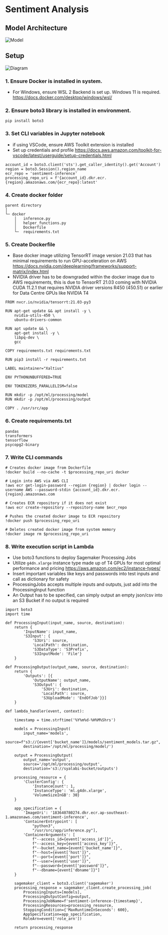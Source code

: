 # Sentiment Analysis

## Model Architecture
![Model](model_arch.png)

## Setup
![Diagram](diagram.png)
### 1. Ensure Docker is installed in system. 
- For Windows, ensure WSL 2 Backend is set up. Windows 11 is required. https://docs.docker.com/desktop/windows/wsl/

### 2. Ensure boto3 library is installed in environment.
```
pip install boto3
```

### 3. Set CLI variables in Jupyter notebook
- if using VSCode, ensure AWS Toolkit extension is installed
- Set up credentials and profile https://docs.aws.amazon.com/toolkit-for-vscode/latest/userguide/setup-credentials.html
```
account_id = boto3.client('sts').get_caller_identity().get('Account')
region = boto3.Session().region_name
ecr_repo = 'sentiment-inference'
processing_repo_uri = f'{account_id}.dkr.ecr.{region}.amazonaws.com/{ecr_repo}:latest'
```

### 4. Create docker folder
```
parent directory
│
└─ docker
    │   inference.py
    │   helper_functions.py
    │   Dockerfile
    └─  requirements.txt
```

### 5. Create Dockerfile
- Base docker image utilizing TensorRT image version 21.03 that has minimal requirements to run GPU-acceleration on AWS https://docs.nvidia.com/deeplearning/frameworks/support-matrix/index.html
- NVIDIA driver has to be downgraded within the docker image due to AWS requirements, this is due to TensorRT 21.03 coming with NVIDIA CUDA 11.2.1 that requires NVIDIA driver versions R450 (450.51) or earlier for Data Centre GPUs like NVIDIA T4
```
FROM nvcr.io/nvidia/tensorrt:21.03-py3

RUN apt-get update && apt install -y \
    nvidia-utils-450 \
    ubuntu-drivers-common

RUN apt update && \
    apt-get install -y \
    libpq-dev \
    gcc

COPY requirements.txt requirements.txt

RUN pip3 install -r requirements.txt

LABEL maintainer="Xaltius"

ENV PYTHONUNBUFFERED=TRUE

ENV TOKENIZERS_PARALLELISM=false

RUN mkdir -p /opt/ml/processing/model
RUN mkdir -p /opt/ml/processing/output

COPY . /usr/src/app
```

### 6. Create requirements.txt
```
pandas
transformers
tensorflow
psycopg2-binary
```

### 7. Write CLI commands
```
# Creates docker image from Dockerfile
!docker build --no-cache -t $processing_repo_uri docker

# Login into AWS via AWS CLI
!aws ecr get-login-password --region {region} | docker login --username AWS --password-stdin {account_id}.dkr.ecr.{region}.amazonaws.com

# Creates ECR repository if it does not exist
!aws ecr create-repository --repository-name $ecr_repo

# Pushes the created docker image to ECR repository
!docker push $processing_repo_uri

# Deletes created docker image from system memory
!docker image rm $processing_repo_uri
```

### 8. Write execution script in Lambda
- Use boto3 functions to deploy Sagemaker Processing Jobs
- Utilize `g4dn.xlarge` instance type made up of T4 GPUs for most optimal performance and pricing https://aws.amazon.com/ec2/instance-types/
- Insert important variables like keys and passwords into test inputs and call as dictionary for safety
- ProcessingJobs accepts multiple inputs and outputs, just add into the ProcessingInput function
- An Output has to be specified, can simply output an empty json/csv into an S3 Bucket if no output is required
```
import boto3
import time

def ProcessingInput(input_name, source, destination):
    return {
        'InputName': input_name,
        'S3Input': {
            'S3Uri': source,
            'LocalPath': destination,
            'S3DataType': 'S3Prefix',
            'S3InputMode': 'File'}
    }
    
def ProcessingOutput(output_name, source, destination):
    return {
        'Outputs': [{
            'OutputName': output_name,
            'S3Output': {
                'S3Uri': destination,
                'LocalPath': source,
                'S3UploadMode': 'EndOfJob'}}]
    }
    
def lambda_handler(event, context):
    
    timestamp = time.strftime('%Y%m%d-%H%M%Shrs')
    
    models = ProcessingInput(
        input_name='models',
        source=f"s3://{event['bucket_name']}/models/sentiment_models.tar.gz",
        destination='/opt/ml/processing/model/')
        
    output = ProcessingOutput(
        output_name='output',
        source='/opt/ml/processing/output',
        destination='s3://syalabi-bucket/outputs')
        
    processing_resource = {
        'ClusterConfig': {
            'InstanceCount': 1,
            'InstanceType': 'ml.g4dn.xlarge',
            'VolumeSizeInGB': 30}
    }
    
    app_specification = {
        'ImageUri': '183640780274.dkr.ecr.ap-southeast-1.amazonaws.com/sentiment-inference',
        'ContainerEntrypoint': [
            "python3", 
            "/usr/src/app/inference.py"],
        'ContainerArguments': [
            f"--access_id={event['access_id']}", 
            f"--access_key={event['access_key']}",
            f"--bucket_name={event['bucket_name']}",
            f"--host={event['host']}",
            f"--port={event['port']}",
            f"--user={event['user']}",
            f"--password={event['password']}",
            f"--dbname={event['dbname']}"]
    }
    
    sagemaker_client = boto3.client('sagemaker')
    processing_response = sagemaker_client.create_processing_job(
        ProcessingInputs=[models],
        ProcessingOutputConfig=output,
        ProcessingJobName=f'sentiment-inference-{timestamp}',
        ProcessingResources=processing_resource,
        StoppingCondition={'MaxRuntimeInSeconds': 600},
        AppSpecification=app_specification,
        RoleArn=event['role_arn'])
    
    return processing_response
```
